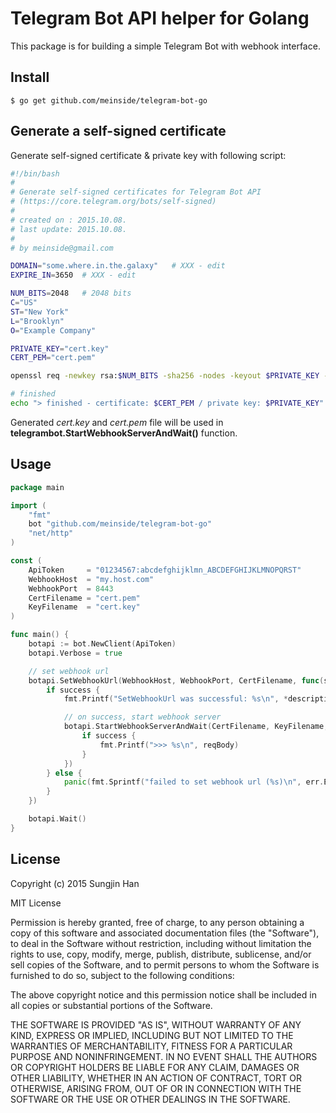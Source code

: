 # Telegram Bot API helper for Golang

This package is for building a simple Telegram Bot with webhook interface.

## Install

```
$ go get github.com/meinside/telegram-bot-go
```

## Generate a self-signed certificate

Generate self-signed certificate & private key with following script:

```bash
#!/bin/bash
#
# Generate self-signed certificates for Telegram Bot API
# (https://core.telegram.org/bots/self-signed)
# 
# created on : 2015.10.08.
# last update: 2015.10.08.
# 
# by meinside@gmail.com

DOMAIN="some.where.in.the.galaxy"	# XXX - edit
EXPIRE_IN=3650	# XXX - edit

NUM_BITS=2048	# 2048 bits
C="US"
ST="New York"
L="Brooklyn"
O="Example Company"

PRIVATE_KEY="cert.key"
CERT_PEM="cert.pem"

openssl req -newkey rsa:$NUM_BITS -sha256 -nodes -keyout $PRIVATE_KEY -x509 -days $EXPIRE_IN -out $CERT_PEM -subj "/C=$C/ST=$ST/L=$L/O=$O/CN=$DOMAIN"

# finished
echo "> finished - certificate: $CERT_PEM / private key: $PRIVATE_KEY"
```

Generated *cert.key* and *cert.pem* file will be used in **telegrambot.StartWebhookServerAndWait()** function.

## Usage

```go
package main

import (
	"fmt"
	bot "github.com/meinside/telegram-bot-go"
	"net/http"
)

const (
	ApiToken     = "01234567:abcdefghijklmn_ABCDEFGHIJKLMNOPQRST"
	WebhookHost  = "my.host.com"
	WebhookPort  = 8443
	CertFilename = "cert.pem"
	KeyFilename  = "cert.key"
)

func main() {
	botapi := bot.NewClient(ApiToken)
	botapi.Verbose = true

	// set webhook url
	botapi.SetWebhookUrl(WebhookHost, WebhookPort, CertFilename, func(success bool, err error, description *string) {
		if success {
			fmt.Printf("SetWebhookUrl was successful: %s\n", *description)

			// on success, start webhook server
			botapi.StartWebhookServerAndWait(CertFilename, KeyFilename, func(success bool, err error, writer http.ResponseWriter, reqBody string) {
				if success {
					fmt.Printf(">>> %s\n", reqBody)
				}
			})
		} else {
			panic(fmt.Sprintf("failed to set webhook url (%s)\n", err.Error()))
		}
	})

	botapi.Wait()
}
```

## License

Copyright (c) 2015 Sungjin Han

MIT License

Permission is hereby granted, free of charge, to any person obtaining
a copy of this software and associated documentation files (the
"Software"), to deal in the Software without restriction, including
without limitation the rights to use, copy, modify, merge, publish,
distribute, sublicense, and/or sell copies of the Software, and to
permit persons to whom the Software is furnished to do so, subject to
the following conditions:

The above copyright notice and this permission notice shall be
included in all copies or substantial portions of the Software.

THE SOFTWARE IS PROVIDED "AS IS", WITHOUT WARRANTY OF ANY KIND,
EXPRESS OR IMPLIED, INCLUDING BUT NOT LIMITED TO THE WARRANTIES OF
MERCHANTABILITY, FITNESS FOR A PARTICULAR PURPOSE AND
NONINFRINGEMENT. IN NO EVENT SHALL THE AUTHORS OR COPYRIGHT HOLDERS BE
LIABLE FOR ANY CLAIM, DAMAGES OR OTHER LIABILITY, WHETHER IN AN ACTION
OF CONTRACT, TORT OR OTHERWISE, ARISING FROM, OUT OF OR IN CONNECTION
WITH THE SOFTWARE OR THE USE OR OTHER DEALINGS IN THE SOFTWARE.

